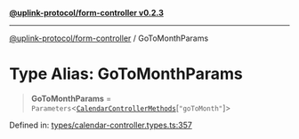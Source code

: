 [**@uplink-protocol/form-controller v0.2.3**](../README.md)

***

[@uplink-protocol/form-controller](../globals.md) / GoToMonthParams

# Type Alias: GoToMonthParams

> **GoToMonthParams** = `Parameters`\<[`CalendarControllerMethods`](../interfaces/CalendarControllerMethods.md)\[`"goToMonth"`\]\>

Defined in: [types/calendar-controller.types.ts:357](https://github.com/jmkcoder/uplink-protocol-calendar/blob/b9b5d949a141a189c8cea12210e36bb76f18ad06/src/types/calendar-controller.types.ts#L357)
